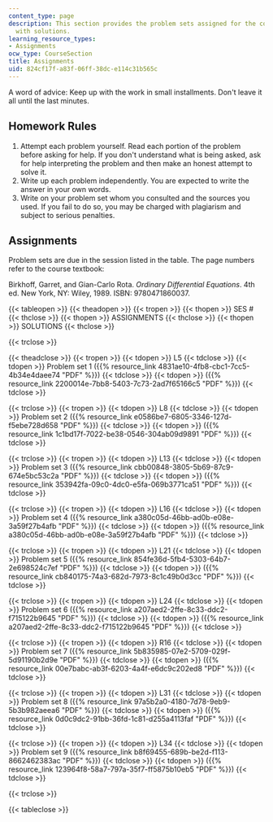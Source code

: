 ```yaml
---
content_type: page
description: This section provides the problem sets assigned for the course along
  with solutions.
learning_resource_types:
- Assignments
ocw_type: CourseSection
title: Assignments
uid: 824cf17f-a83f-06ff-38dc-e114c31b565c
---
```


A word of advice: Keep up with the work in small installments. Don't leave it all until the last minutes.

Homework Rules
--------------

1.  Attempt each problem yourself. Read each portion of the problem before asking for help. If you don't understand what is being asked, ask for help interpreting the problem and then make an honest attempt to solve it.
2.  Write up each problem independently. You are expected to write the answer in your own words.
3.  Write on your problem set whom you consulted and the sources you used. If you fail to do so, you may be charged with plagiarism and subject to serious penalties.

Assignments
-----------

Problem sets are due in the session listed in the table. The page numbers refer to the course textbook:

Birkhoff, Garret, and Gian-Carlo Rota. _Ordinary Differential Equations_. 4th ed. New York, NY: Wiley, 1989. ISBN: 9780471860037.

{{< tableopen >}}
{{< theadopen >}}
{{< tropen >}}
{{< thopen >}}
SES #
{{< thclose >}}
{{< thopen >}}
ASSIGNMENTS
{{< thclose >}}
{{< thopen >}}
SOLUTIONS
{{< thclose >}}

{{< trclose >}}

{{< theadclose >}}
{{< tropen >}}
{{< tdopen >}}
L5
{{< tdclose >}}
{{< tdopen >}}
Problem set 1 ({{% resource_link 4831ae10-4fb8-cbc1-7cc5-4b34e4daee74 "PDF" %}})
{{< tdclose >}}
{{< tdopen >}}
({{% resource_link 2200014e-7bb8-5403-7c73-2ad7f65166c5 "PDF" %}})
{{< tdclose >}}

{{< trclose >}}
{{< tropen >}}
{{< tdopen >}}
L8
{{< tdclose >}}
{{< tdopen >}}
Problem set 2 ({{% resource_link e0586be7-6805-3346-127d-f5ebe728d658 "PDF" %}})
{{< tdclose >}}
{{< tdopen >}}
({{% resource_link 1c1bd17f-7022-be38-0546-304ab09d9891 "PDF" %}})
{{< tdclose >}}

{{< trclose >}}
{{< tropen >}}
{{< tdopen >}}
L13
{{< tdclose >}}
{{< tdopen >}}
Problem set 3 ({{% resource_link cbb00848-3805-5b69-87c9-674e5bc53c2a "PDF" %}})
{{< tdclose >}}
{{< tdopen >}}
({{% resource_link 353942fa-09c0-4dc0-e5fa-069b3771ca51 "PDF" %}})
{{< tdclose >}}

{{< trclose >}}
{{< tropen >}}
{{< tdopen >}}
L16
{{< tdclose >}}
{{< tdopen >}}
Problem set 4 ({{% resource_link a380c05d-46bb-ad0b-e08e-3a59f27b4afb "PDF" %}})
{{< tdclose >}}
{{< tdopen >}}
({{% resource_link a380c05d-46bb-ad0b-e08e-3a59f27b4afb "PDF" %}})
{{< tdclose >}}

{{< trclose >}}
{{< tropen >}}
{{< tdopen >}}
L21
{{< tdclose >}}
{{< tdopen >}}
Problem set 5 ({{% resource_link 854fe36d-5fb4-5303-64b7-2e698524c7ef "PDF" %}})
{{< tdclose >}}
{{< tdopen >}}
({{% resource_link cb840175-74a3-682d-7973-8c1c49b0d3cc "PDF" %}})
{{< tdclose >}}

{{< trclose >}}
{{< tropen >}}
{{< tdopen >}}
L24
{{< tdclose >}}
{{< tdopen >}}
Problem set 6 ({{% resource_link a207aed2-2ffe-8c33-ddc2-f715122b9645 "PDF" %}})
{{< tdclose >}}
{{< tdopen >}}
({{% resource_link a207aed2-2ffe-8c33-ddc2-f715122b9645 "PDF" %}})
{{< tdclose >}}

{{< trclose >}}
{{< tropen >}}
{{< tdopen >}}
R16
{{< tdclose >}}
{{< tdopen >}}
Problem set 7 ({{% resource_link 5b835985-07e2-5709-029f-5d91190b2d9e "PDF" %}})
{{< tdclose >}}
{{< tdopen >}}
({{% resource_link 00e7babc-ab3f-6203-4a4f-e6dc9c202ed8 "PDF" %}})
{{< tdclose >}}

{{< trclose >}}
{{< tropen >}}
{{< tdopen >}}
L31
{{< tdclose >}}
{{< tdopen >}}
Problem set 8 ({{% resource_link 97a5b2a0-4180-7d78-9eb9-5b3b982aeea6 "PDF" %}})
{{< tdclose >}}
{{< tdopen >}}
({{% resource_link 0d0c9dc2-91bb-36fd-1c81-d255a4113faf "PDF" %}})
{{< tdclose >}}

{{< trclose >}}
{{< tropen >}}
{{< tdopen >}}
L34
{{< tdclose >}}
{{< tdopen >}}
Problem set 9 ({{% resource_link b8f69455-689b-be2d-f113-8662462383ac "PDF" %}})
{{< tdclose >}}
{{< tdopen >}}
({{% resource_link 123964f8-58a7-797a-35f7-ff5875b10eb5 "PDF" %}})
{{< tdclose >}}

{{< trclose >}}

{{< tableclose >}}